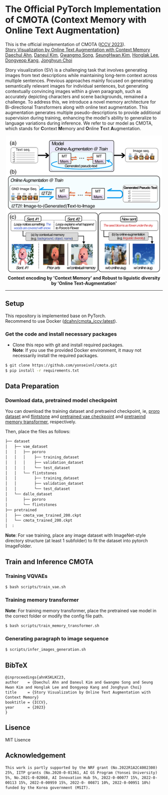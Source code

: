 # The Official PyTorch Implementation of CMOTA (Context Memory with Online Text Augmentation)

This is the official implementation of CMOTA ([ICCV 2023](https://iccv2023.thecvf.com)). <br>
[Story Visualization by Online Text Augmentation with Context Memory](https://dcahn12.github.io/projects/CMOTA/) <br>
[Daechul Ahn](https://dcahn12.github.io), [Daneul Kim](https://carpedkm.github.io), [Gwangmo Song](), [SeungHwan Kim](https://kr.linkedin.com/in/seung-hwan-kim-72464680/en), [Honglak Lee](https://web.eecs.umich.edu/~honglak/), [Dongyeop Kang](https://dykang.github.io), [Jonghyun Choi](https://ppolon.github.io) <br>

Story visualization (SV) is a challenging task that involves generating images from text descriptions while maintaining long-term context across multiple sentences. Previous approaches mainly focused on generating semantically relevant images for individual sentences, but generating contextually convincing images within a given paragraph, such as accurately depicting characters and scene backgrounds, remained a challenge. To address this, we introduce a novel memory architecture for Bi-directional Transformers along with online text augmentation. This augmentation generates multiple pseudo-descriptions to provide additional supervision during training, enhancing the model's ability to generalize to language variations during inference. We refer to our model as CMOTA, which stands for <b>C</b>ontext <b>M</b>emory and <b>O</b>nline <b>T</b>ext <b>A</b>ugmentation.

<p style="text-align: center;">
<img src="assets/CMOTA.jpg" alt="CMOTA" width="500"> <br>
<b>Context encoding by 'Context Memory' and Robust to liguistic diversity by 'Online Text-Augmentation'</b> <br>
</p>

---
## Setup
This repository is implemented base on PyTorch. <br>
Recommend to use Docker ([dcahn/cmota_iccv:latest](https://hub.docker.com/repository/docker/dcahn/cmota_iccv/general)). <br>

### Get the code and install necessary packages
- Clone this repo with git and install required packages. <br>
**Note**: If you use the provided Docker environment, it mauy not necessarily install the required packages. <br>
```bash
$ git clone https://github.com/yonseivnl/cmota.git
$ pip install -r requirements.txt
```

## Data Preparation
### Download data, pretrained model checkpoint
You can download the training dataset and pretraeind checkpoint, ie, [proro dataset]() and [flintstone]() and [pretrained vae checkpoint](https://drive.google.com/file/d/1fugkyU8-tKKHQPr7NALliCjrdT9vJj5y/view?usp=share_link) and [pretraeind memory transformer](https://drive.google.com/file/d/1KNbtw3Qe_rWzyWaB1vvA7jh2-hOKIHZN/view?usp=share_link), respectively. <br>

Then, place the files as follows:
```bash
├── dataset
│   ├── vae_dataset
│   │   ├── pororo
│   │   │    ├── training_dataset
│   │   │    ├── validation_dataset
│   │   │    └── test_dataset
│   │   └── flintstones
│   │        ├── training_dataset
│   │        ├── validation_dataset
│   │        └── test_dataset 
│   └── dalle_dataset
│       ├── pororo
│       └── flintstones
├── pretrained
│   ├── cmota_vae_trained_200.ckpt
│   └── cmota_trained_200.ckpt
│  :
```
**Note**: For vae training, place any image dataset with ImageNet-style directory structure (at least 1 subfolder) to fit the dataset into pytorch ImageFolder.

## Train and Inference CMOTA
### Training VQVAEs
```bash
$ bash scripts/train_vae.sh
```

### Training memory transformer
**Note**: For training memory transformer, place the pretrained vae model in the correct folder or modify the config file path.
```bash
$ bash scripts/train_memory_transformer.sh
```

### Generating paragraph to image sequence
```bash
$ scripts/infer_images_generation.sh
```



## BibTeX
```
@inproceedings{ahnKSKLKC23,
author    = {Daechul Ahn and Daneul Kim and Gwangmo Song and Seung Hwan Kim and Honglak Lee and Dongyeop Kang and Jonghyun Choi}
title     = {Story Visualization by Online Text Augmentation with Context Memory}
booktitle = {ICCV}, 
year      = {2023}
}
```

## Lisence
MIT Lisence

## Acknowledgement
```
This work is partly supported by the NRF grant (No.2022R1A2C4002300) 25%, IITP grants (No.2020-0-01361, AI GS Program (Yonsei University) 5%, No.2021-0-02068, AI Innovation Hub 5%, 2022-0-00077 15%, 2022-0-00113 15%, 2022-0-00959 15%, 2022-0- 00871 10%, 2022-0-00951 10%) funded by the Korea government (MSIT).
```
